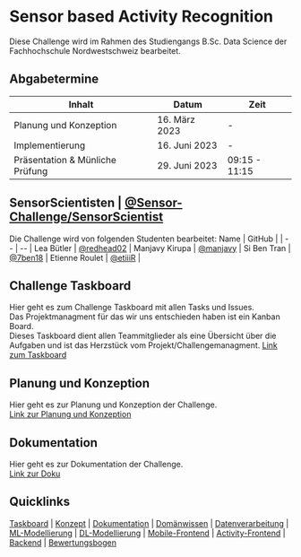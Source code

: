 # Sensor based Activity Recognition
Diese Challenge wird im Rahmen des Studiengangs B.Sc. Data Science der Fachhochschule Nordwestschweiz bearbeitet.

## Abgabetermine 
Inhalt | Datum | Zeit |
| -- | -- | -- |
Planung und Konzeption | 16. März 2023 | - |
Implementierung | 16. Juni 2023 | - |
Präsentation & Münliche Prüfung | 29. Juni 2023 | 09:15 - 11:15 |

## SensorScientisten | [@Sensor-Challenge/SensorScientist](https://github.com/orgs/CDL1-Sensor/teams/sensorscientist)
Die Challenge wird von folgenden Studenten bearbeitet:
Name | GitHub | 
| -- | -- |
Lea Bütler | [@redhead02](https://github.com/redhead02) |
Manjavy Kirupa | [@manjavy](https://github.com/manjavy) |
Si Ben Tran | [@7ben18](https://github.com/7ben18) |
Etienne Roulet  | [@etiiiR](https://github.com/etiiiR) |

## Challenge Taskboard
Hier geht es zum Challenge Taskboard mit allen Tasks und Issues.   
Das Projektmanagment für das wir uns entschieden haben ist ein Kanban Board.   
Dieses Taskboard dient allen Teammitglieder als eine Übersicht über die Aufgaben und ist das Herzstück vom Projekt/Challengemanagment.
[Link zum Taskboard](https://github.com/orgs/CDL1-Sensor/projects/1)

## Planung und Konzeption
Hier geht es zur Planung und Konzeption der Challenge.    
[Link zur Planung und Konzeption](https://github.com/CDL1-Sensor/Sensor_Planung_Konzeption)

## Dokumentation
Hier geht es zur Dokumentation der Challenge.   
[Link zur Doku](https://github.com/CDL1-Sensor/Sensor_Dokumentation)

## Quicklinks 
[Taskboard](https://github.com/orgs/CDL1-Sensor/projects/1) | [Konzept](https://github.com/CDL1-Sensor/Sensor_Planung_Konzeption) | [Dokumentation](https://github.com/CDL1-Sensor/Sensor_Dokumentation) | [Domänwissen](https://github.com/CDL1-Sensor/Sensor_Domaenverstaendnis) | [Datenverarbeitung](https://github.com/CDL1-Sensor/Sensor_Data-Wrangling-und-EDA) |  [ML-Modellierung](https://github.com/CDL1-Sensor/Sensor-Klassifikation-ohne-Deep-Learning) | [DL-Modellierung](https://github.com/CDL1-Sensor/Sensor_Klassifikation-mit-Deep-Learning) | [Mobile-Frontend](https://github.com/CDL1-Sensor/Mobile-Frontend) | [Activity-Frontend](https://github.com/CDL1-Sensor/activity_frontend) | [Backend](https://github.com/CDL1-Sensor/Backend_App) | [Bewertungsbogen](https://github.com/CDL1-Sensor/Sensor_Dokumentation/tree/master/Bewertungsbogen)
 
